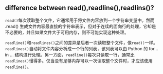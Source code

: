 ## difference between read(),readline(),readlins()?

`read()`每次读取整个文件，它通常用于将文件内容放到一个字符串变量中。然而 .read() 生成文件内容最直接的字符串表示，但对于连续的面向行的处理，它却是不必要的，并且如果文件大于可用内存，则不可能实现这种处理。

`readline()`和`readlines()`之间的差异是后者一次读取整个文件，像`read()`一样。`readlines()`自动将文件内容分析成一个行的列表，该列表可以由 Python 的 for... in ... 结构进行处理。另一方面，`readline()`每次只读取一行，通常比 `readlines()`慢得多。仅当没有足够内存可以一次读取整个文件时，才应该使用`readline()`。